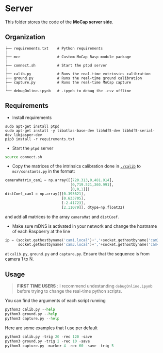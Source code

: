 # Server

This folder stores the code of the **MoCap server side**.

## Organization

    ├── requirements.txt    # Python requirements
    |
    ├── mcr                 # Custom MoCap Rasp module package 
    |
    ├── connect.sh          # Start the ptpd server
    |
    ├── calib.py            # Runs the real-time extrinsics calibration
    ├── ground.py           # Runs the real-time ground calibration
    ├── capture.py          # Runs the real-time MoCap capture   
    |
    └── debugOnline.ipynb   # .ipynb to debug the .csv offline



## Requirements

- Install requirements
``` shell 
sudo apt-get install ptpd
sudo apt-get install -y libatlas-base-dev libhdf5-dev libhdf5-serial-dev libjasper-dev
pip3 install -r requirements.txt
```

- Start the `ptpd` server
``` bash
source connect.sh
```
- Copy the matrices of the intrinsics calibration done in [`./calib`](/calib/) to `mcr/constants.py` in the format:
``` python
cameraMatrix_cam1 = np.array([[720.313,0,481.014],
                              [0,719.521,360.991],
                              [0,0,1]])
distCoef_cam1 = np.array([[0.395621],
                          [0.633705],
                          [-2.41723],
                          [2.11079]], dtype=np.float32)
```
and add all matrices to the array `cameraMat` and `distCoef`.

- Make sure mDNS is activated in your network and change the hostname of each Raspberry at the line 
```python
ip = (socket.gethostbyname('cam1.local')+','+socket.gethostbyname('cam2.local')+','+
      socket.gethostbyname('cam3.local')+','+socket.gethostbyname('cam4.local'))
```
at `calib.py`, `ground.py` and `capture.py`. Ensure that the sequence is from camera 1 to N. 

## Usage

>  **FIRST TIME USERS** : I recommend undestanding `debugOnline.ipynb` before trying to change the real-time python scripts.

You can find the arguments of each script running 
``` python
python3 calib.py --help
python3 ground.py --help
python3 capture.py --help
```

Here are some examples that I use per default
``` python
python3 calib.py -trig 20 -rec 120 -save 
python3 ground.py -trig 2 -rec 10 -save 
python3 capture.py -marker 4 -rec 60 -save -trig 5  
```
